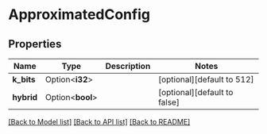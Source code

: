 # ApproximatedConfig

## Properties

Name | Type | Description | Notes
------------ | ------------- | ------------- | -------------
**k_bits** | Option<**i32**> |  | [optional][default to 512]
**hybrid** | Option<**bool**> |  | [optional][default to false]

[[Back to Model list]](../README.md#documentation-for-models) [[Back to API list]](../README.md#documentation-for-api-endpoints) [[Back to README]](../README.md)


